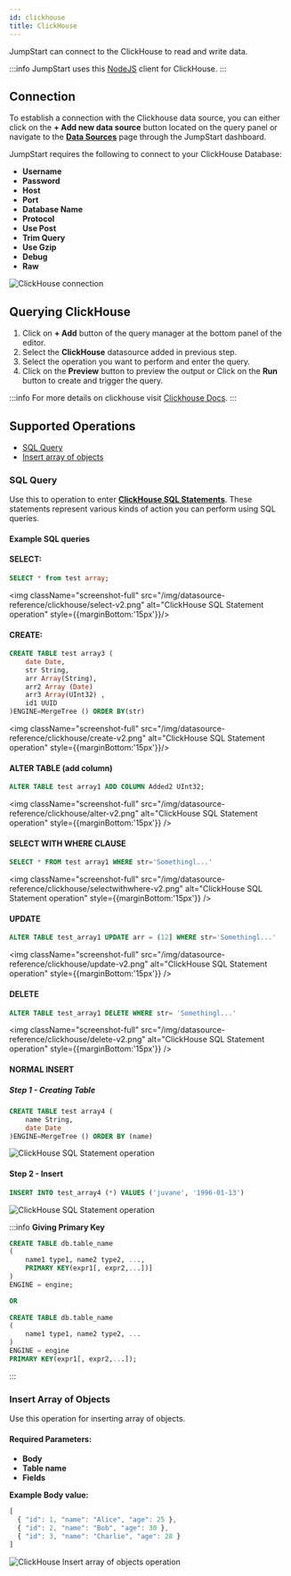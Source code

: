 ```yaml
---
id: clickhouse
title: ClickHouse
---
```


JumpStart can connect to the ClickHouse to read and write data.

:::info
JumpStart uses this [NodeJS](https://github.com/TimonKK/clickhouse) client for ClickHouse.
:::

## Connection

To establish a connection with the Clickhouse data source, you can either click on the **+ Add new data source** button located on the query panel or navigate to the **[Data Sources](/docs/data-sources/overview)** page through the JumpStart dashboard.

JumpStart requires the following to connect to your ClickHouse Database:

- **Username**
- **Password**
- **Host**
- **Port**
- **Database Name**
- **Protocol**
- **Use Post**
- **Trim Query**
- **Use Gzip**
- **Debug**
- **Raw**

<img className="screenshot-full" src="/img/datasource-reference/clickhouse/connection-v2.png" alt="ClickHouse connection" />

<div style={{paddingTop:'24px'}}>

## Querying ClickHouse

1. Click on **+ Add** button of the query manager at the bottom panel of the editor.
2. Select the **ClickHouse** datasource added in previous step.
3. Select the operation you want to perform and enter the query.
4. Click on the **Preview** button to preview the output or Click on the **Run** button to create and trigger the query.

:::info
For more details on clickhouse visit [Clickhouse Docs](https://clickhouse.com/docs/en/quick-start).
:::

</div>

<div style={{paddingTop:'24px'}}>

## Supported Operations

- [SQL Query](#sql-query)
- [Insert array of objects](#insert-array-of-objects)

### SQL Query

Use this to operation to enter **[ClickHouse SQL Statements](https://clickhouse.com/docs/en/sql-reference/statements/)**. These statements represent various kinds of action you can perform using SQL queries.

#### Example SQL queries

#### SELECT:

```sql
SELECT * from test array;
```

<img className="screenshot-full" src="/img/datasource-reference/clickhouse/select-v2.png" alt="ClickHouse SQL Statement operation" style={{marginBottom:'15px'}}/>

#### CREATE: 

```sql
CREATE TABLE test array3 (
	date Date,
	str String,
	arr Array(String),
	arr2 Array (Date)
	arr3 Array(UInt32) ,
	id1 UUID
)ENGINE=MergeTree () ORDER BY(str)
```

<img className="screenshot-full" src="/img/datasource-reference/clickhouse/create-v2.png" alt="ClickHouse SQL Statement operation" style={{marginBottom:'15px'}}/>

#### ALTER TABLE (add column)

```sql
ALTER TABLE test array1 ADD COLUMN Added2 UInt32;
```

<img className="screenshot-full" src="/img/datasource-reference/clickhouse/alter-v2.png" alt="ClickHouse SQL Statement operation" style={{marginBottom:'15px'}} />

#### SELECT WITH WHERE CLAUSE
```sql
SELECT * FROM test array1 WHERE str='Somethingl...'
```

<img className="screenshot-full" src="/img/datasource-reference/clickhouse/selectwithwhere-v2.png" alt="ClickHouse SQL Statement operation" style={{marginBottom:'15px'}} />

#### UPDATE
```sql
ALTER TABLE test_array1 UPDATE arr = (12] WHERE str='Somethingl...'
```

<img className="screenshot-full" src="/img/datasource-reference/clickhouse/update-v2.png" alt="ClickHouse SQL Statement operation" style={{marginBottom:'15px'}} />

#### DELETE
```sql
ALTER TABLE test_array1 DELETE WHERE str= 'Somethingl...'
```

<img className="screenshot-full" src="/img/datasource-reference/clickhouse/delete-v2.png" alt="ClickHouse SQL Statement operation" style={{marginBottom:'15px'}} />

#### NORMAL INSERT

##### Step 1 - Creating Table

```sql
CREATE TABLE test array4 (
	name String,
	date Date
)ENGINE=MergeTree () ORDER BY (name)
```

<img className="screenshot-full" src="/img/datasource-reference/clickhouse/step1-v2.png" alt="ClickHouse SQL Statement operation" />

#### Step 2 - Insert

```sql
INSERT INTO test_array4 (*) VALUES ('juvane', '1996-01-13')
```

<img className="screenshot-full" src="/img/datasource-reference/clickhouse/step2-v2.png" alt="ClickHouse SQL Statement operation" />

:::info
**Giving Primary Key**
```sql
CREATE TABLE db.table_name
(
	name1 type1, name2 type2, ...,
	PRIMARY KEY(expr1[, expr2,...])]
)
ENGINE = engine;

OR 
	
CREATE TABLE db.table_name
(
	name1 type1, name2 type2, ...
)
ENGINE = engine
PRIMARY KEY(expr1[, expr2,...]);
```
:::

### Insert Array of Objects

Use this operation for inserting array of objects.

#### Required Parameters:
- **Body**
- **Table name**
- **Fields**

**Example Body value:**
```javascript
[
  { "id": 1, "name": "Alice", "age": 25 },
  { "id": 2, "name": "Bob", "age": 30 },
  { "id": 3, "name": "Charlie", "age": 28 }
]
```

<img className="screenshot-full" src="/img/datasource-reference/clickhouse/insertarray-v2.png" alt="ClickHouse Insert array of objects operation" />

</div>
